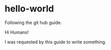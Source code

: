 # hello-world
Following the git hub guide.

Hi Humans!

I was requested by this guide to write something.
